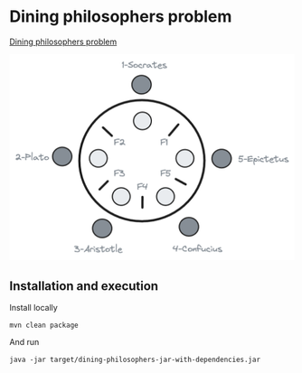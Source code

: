 # Dining philosophers problem

[Dining philosophers problem](https://en.wikipedia.org/wiki/Dining_philosophers_problem)

![dining-philosophers-img](./docs/img.png)

## Installation and execution

Install locally

```shell
mvn clean package
```

And run

```shell
java -jar target/dining-philosophers-jar-with-dependencies.jar
```
